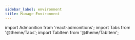 ```yaml
---
sidebar_label: environment
title: Manage Environment
---
```

import Admonition from 'react-admonitions';
import Tabs from '@theme/Tabs';
import TabItem from '@theme/TabItem';